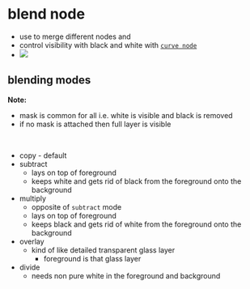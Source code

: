 # blend node

- use to merge different nodes and
- control visibility with black and white with [`curve node`](./nodes.md#curve-node)
- <img src="./images/blend-nodes/blending-node.gif">

## blending modes

**Note:**

- mask is common for all i.e. white is visible and black is removed
- if no mask is attached then full layer is visible

<br />

- copy - default
- subtract
  - lays on top of foreground
  - keeps white and gets rid of black from the foreground onto the background
- multiply
  - opposite of `subtract` mode
  - lays on top of foreground
  - keeps black and gets rid of white from the foreground onto the background
- overlay
  - kind of like detailed transparent glass layer
    - foreground is that glass layer
- divide
  - needs non pure white in the foreground and background
